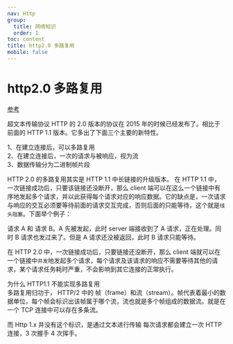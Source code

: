 ```yaml
---
nav: Http
group:
  title: 网络知识
  order: 1
toc: content
title: http2.0 多路复用
mobile: false
---
```


# http2.0 多路复用

<a href="https://juejin.cn/post/6844903796225785870" target="_blank">参考</a>

超文本传输协议 HTTP 的 2.0 版本的协议在 2015 年的时候已经发布了。相比于前面的 HTTP 1.1 版本。它多出了下面三个主要的新特性。

1、在建立连接后，可以多路复用<br/>
2、在建立连接后，一次的请求与被响应，视为流<br/>
3、数据传输分为二进制帧片段<br/>

HTTP 2.0 的多路复用其实是 HTTP 1.1 中长链接的升级版本。
在 HTTP 1.1 中，一次链接成功后，只要该链接还没断开，那么 client 端可以在这么一个链接中有序地发起多个请求，并以此获得每个请求对应的响应数据。它的缺点是，一次请求与响应的交互必须要等待前面的请求交互完成，否则后面的只能等待，这个就是`线头阻塞`。下面举个例子：

请求 A 和 请求 B。A 先被发起，此时 server 端接收到了 A 请求，正在处理。同时 B 请求也发过来了。但是 A 请求还没被返回，此时 B 请求只能等待。

在 HTTP 2.0 中，一次链接成功后，只要链接还没断开，那么 client 端就可以在一个链接中`并发`地发起多个请求，每个请求及该请求的响应不需要等待其他的请求，某个请求任务耗时严重，不会影响到其它连接的正常执行。

为什么 HTTP1.1 不能实现多路复用  
多路复用归功于， HTTP/2 中的 帧（frame）和流（stream）。帧代表着最小的数据单位，每个帧会标识出该帧属于哪个流，流也就是多个帧组成的数据流。就是在一个 TCP 连接中可以存在多条流。

而 Http 1.x 并没有这个标识，是通过文本进行传输 每次请求都会建立一次 HTTP 连接，3 次握手 4 次挥手。
